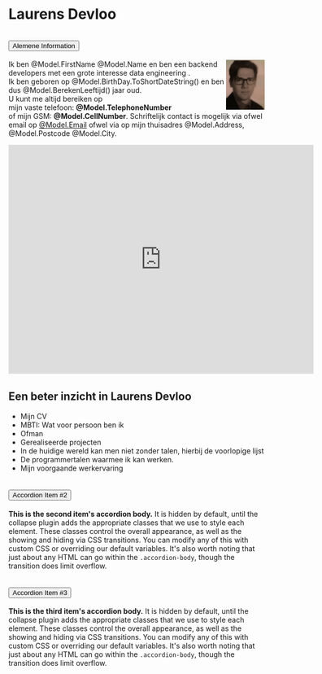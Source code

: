 # Laurens Devloo
<div class="accordion" id="accordionExample">
  <div class="accordion-item">
    <h2 class="accordion-header" id="headingOne">
      <button class="accordion-button" type="button" data-bs-toggle="collapse" data-bs-target="#collapseOne" aria-expanded="true" aria-controls="collapseOne">
        Alemene Information
      </button>
    </h2>
    <div id="collapseOne" class="accordion-collapse collapse show" aria-labelledby="headingOne" data-bs-parent="#accordionExample">
      <div class="accordion-body">
        <img src="./EPortfolio/wwwroot/img/Laurens_Devloo.png" style="width: 15%; float:right"/>
        <div class="half-page-left">
        <p>
            Ik ben @Model.FirstName @Model.Name en ben een backend developers met een grote interesse data engineering .<br />
            Ik ben geboren op @Model.BirthDay.ToShortDateString() en ben dus @Model.BerekenLeeftijd() jaar oud. <br />
            U kunt me altijd bereiken op <br />mijn vaste telefoon: <strong>@Model.TelephoneNumber</strong><br />
            of mijn GSM: <strong>@Model.CellNumber</strong>.
            Schriftelijk contact is mogelijk via ofwel email op <a href="mailto: @Model.Email">@Model.Email</a>
            ofwel via op mijn thuisadres @Model.Address, @Model.Postcode @Model.City.
        </p>
        <p><iframe src="https://www.google.com/maps/embed?pb=!1m14!1m8!1m3!1d2514.5039267814063!2d4.030175!3d50.932893!3m2!1i1024!2i768!4f13.1!3m3!1m2!1s0x47c3bd5028aa16e5%3A0x368d57400e5dc9ce!2sSint%20Jobstraat%20144%2C%209300%20Aalst!5e0!3m2!1snl!2sbe!4v1615837784036!5m2!1snl!2sbe" width="600" height="450" style="border:0;" allowfullscreen="" loading="lazy"></iframe></p>
    </div>
    <div class="half-page-right">
        <h2>Een beter inzicht in Laurens Devloo</h2>
        <ul class="list-group">
            <li class="list-group-item"><a asp-action="CV">Mijn CV</a></li>
            <li class="list-group-item"><a asp-action="MBTI">MBTI: Wat voor persoon ben ik</a></li>
            <li class="list-group-item"><a asp-action="Offman">Ofman</a></li>
            <li class="list-group-item"><a asp-action="Realisaties">Gerealiseerde projecten</a></li>
            <li class="list-group-item"><a asp-action="Talen">In de huidige wereld kan men niet zonder talen, hierbij de voorlopige lijst</a></li>
            <li class="list-group-item"><a asp-action="ProgrammeerTalen">De programmertalen waarmee ik kan werken.</a></li>
            <li class="list-group-item"><a asp-action="WerkErvaring">Mijn voorgaande werkervaring</a></li>
        </ul>
    </div>
      </div>
    </div>
  </div>
  <div class="accordion-item">
    <h2 class="accordion-header" id="headingTwo">
      <button class="accordion-button collapsed" type="button" data-bs-toggle="collapse" data-bs-target="#collapseTwo" aria-expanded="false" aria-controls="collapseTwo">
        Accordion Item #2
      </button>
    </h2>
    <div id="collapseTwo" class="accordion-collapse collapse" aria-labelledby="headingTwo" data-bs-parent="#accordionExample">
      <div class="accordion-body">
        <strong>This is the second item's accordion body.</strong> It is hidden by default, until the collapse plugin adds the appropriate classes that we use to style each element. These classes control the overall appearance, as well as the showing and hiding via CSS transitions. You can modify any of this with custom CSS or overriding our default variables. It's also worth noting that just about any HTML can go within the <code>.accordion-body</code>, though the transition does limit overflow.
      </div>
    </div>
  </div>
  <div class="accordion-item">
    <h2 class="accordion-header" id="headingThree">
      <button class="accordion-button collapsed" type="button" data-bs-toggle="collapse" data-bs-target="#collapseThree" aria-expanded="false" aria-controls="collapseThree">
        Accordion Item #3
      </button>
    </h2>
    <div id="collapseThree" class="accordion-collapse collapse" aria-labelledby="headingThree" data-bs-parent="#accordionExample">
      <div class="accordion-body">
        <strong>This is the third item's accordion body.</strong> It is hidden by default, until the collapse plugin adds the appropriate classes that we use to style each element. These classes control the overall appearance, as well as the showing and hiding via CSS transitions. You can modify any of this with custom CSS or overriding our default variables. It's also worth noting that just about any HTML can go within the <code>.accordion-body</code>, though the transition does limit overflow.
      </div>
    </div>
  </div>
</div>